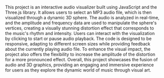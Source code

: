 This project is an interactive audio visualizer built using JavaScript and the Three.js library. It allows users to select an MP3 audio file, which is then visualized through a dynamic 3D sphere. The audio is analyzed in real-time, and the amplitude and frequency data are used to manipulate the sphere's vertices, creating a visually stunning distortion effect that corresponds to the music's rhythm and intensity. Users can interact with the visualization by clicking to start or pause audio playback. The code is designed to be responsive, adapting to different screen sizes while providing feedback about the currently playing audio file. To enhance the visual impact, the project also offers the flexibility to increase the amplitude of the distortion for a more pronounced effect. Overall, this project showcases the fusion of audio and 3D graphics, providing an engaging and immersive experience for users as they explore the dynamic world of music through visual art.
